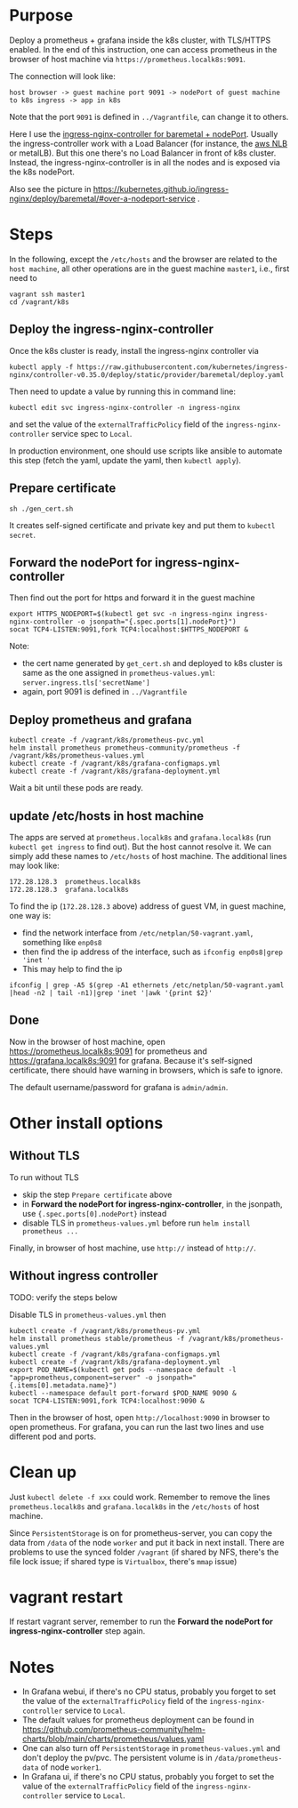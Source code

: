 # Purpose

Deploy a prometheus + grafana inside the k8s cluster, with TLS/HTTPS enabled.
In the end of this instruction, one can access prometheus in the browser of host machine
via `https://prometheus.localk8s:9091`.

The connection will look like:
```
host browser -> guest machine port 9091 -> nodePort of guest machine to k8s ingress -> app in k8s
```
Note that the port `9091` is defined in `../Vagrantfile`, can change it to others.

Here I use the [ingress-nginx-controller for baremetal +
nodePort](https://kubernetes.github.io/ingress-nginx/deploy/baremetal/#over-a-nodeport-service).
Usually the ingress-controller work with a Load Balancer (for instance, the
[aws NLB](https://kubernetes.github.io/ingress-nginx/deploy/#aws) or metalLB).
But this one there's no Load Balancer in front of k8s cluster. Instead, the
ingress-nginx-controller is in all the nodes and is exposed via the k8s
nodePort.

Also see the picture in https://kubernetes.github.io/ingress-nginx/deploy/baremetal/#over-a-nodeport-service .


# Steps

In the following, except the `/etc/hosts` and the browser are related to the
`host machine`, all other operations are in the guest machine `master1`,
i.e., first need to

```
vagrant ssh master1
cd /vagrant/k8s
```


## Deploy the ingress-nginx-controller

Once the k8s cluster is ready, install the ingress-nginx controller via

```
kubectl apply -f https://raw.githubusercontent.com/kubernetes/ingress-nginx/controller-v0.35.0/deploy/static/provider/baremetal/deploy.yaml
```

Then need to update a value by running this in command line:
```
kubectl edit svc ingress-nginx-controller -n ingress-nginx
```
and set the value of the `externalTrafficPolicy` field of the `ingress-nginx-controller` service spec to `Local`.

In production environment, one should use scripts like ansible to automate this step
(fetch the yaml, update the yaml, then `kubectl apply`).

## Prepare certificate

```
sh ./gen_cert.sh
```
It creates self-signed certificate and private key and put them to `kubectl secret`.


## Forward the nodePort for ingress-nginx-controller
Then find out the port for https and forward it in the guest machine
```
export HTTPS_NODEPORT=$(kubectl get svc -n ingress-nginx ingress-nginx-controller -o jsonpath="{.spec.ports[1].nodePort}")
socat TCP4-LISTEN:9091,fork TCP4:localhost:$HTTPS_NODEPORT &
```

Note:
* the cert name generated by `get_cert.sh` and deployed to k8s cluster is same as the
  one assigned in `prometheus-values.yml`: `server.ingress.tls['secretName']`
* again, port 9091 is defined in `../Vagrantfile`


## Deploy prometheus and grafana
```
kubectl create -f /vagrant/k8s/prometheus-pvc.yml
helm install prometheus prometheus-community/prometheus -f /vagrant/k8s/prometheus-values.yml
kubectl create -f /vagrant/k8s/grafana-configmaps.yml
kubectl create -f /vagrant/k8s/grafana-deployment.yml
```

Wait a bit until these pods are ready.

## update /etc/hosts in host machine
The apps are served at `prometheus.localk8s` and `grafana.localk8s` (run `kubectl get
ingress` to find out). But the host cannot resolve it. We can simply add these names to
`/etc/hosts` of host machine. The additional lines may look like:

```
172.28.128.3  prometheus.localk8s
172.28.128.3  grafana.localk8s
```

To find the ip (`172.28.128.3` above) address of guest VM, in guest machine, one way is:
* find the network interface from `/etc/netplan/50-vagrant.yaml`, something like `enp0s8`
* then find the ip address of the interface, such as `ifconfig enp0s8|grep 'inet '`
* This may help to find the ip
```
ifconfig | grep -A5 $(grep -A1 ethernets /etc/netplan/50-vagrant.yaml |head -n2 | tail -n1)|grep 'inet '|awk '{print $2}'
```

## Done

Now in the browser of host machine, open https://prometheus.localk8s:9091 for prometheus
and https://grafana.localk8s:9091 for grafana.
Because it's self-signed certificate, there should have warning in browsers, which
is safe to ignore.

The default username/password for grafana is `admin/admin`.


# Other install options

## Without TLS
To run without TLS
* skip the step `Prepare certificate` above
* in **Forward the nodePort for ingress-nginx-controller**, in the jsonpath, use
  `{.spec.ports[0].nodePort}` instead
* disable TLS in `prometheus-values.yml` before run `helm install prometheus ...`

Finally, in browser of host machine, use `http://` instead of `http://`.


## Without ingress controller

TODO: verify the steps below

Disable TLS in `prometheus-values.yml` then
```
kubectl create -f /vagrant/k8s/prometheus-pv.yml
helm install prometheus stable/prometheus -f /vagrant/k8s/prometheus-values.yml
kubectl create -f /vagrant/k8s/grafana-configmaps.yml
kubectl create -f /vagrant/k8s/grafana-deployment.yml
export POD_NAME=$(kubectl get pods --namespace default -l "app=prometheus,component=server" -o jsonpath="{.items[0].metadata.name}")
kubectl --namespace default port-forward $POD_NAME 9090 &
socat TCP4-LISTEN:9091,fork TCP4:localhost:9090 &
```
Then in the browser of host, open `http://localhost:9090` in browser to open prometheus.
For grafana, you can run the last two lines and use different pod and ports.

# Clean up
Just `kubectl delete -f xxx` could work.
Remember to remove the lines `prometheus.localk8s` and `grafana.localk8s` in the `/etc/hosts` of host machine.

Since `PersistentStorage` is on for prometheus-server, you can copy the data from `/data`
of the node `worker` and put it back in next install.  There are problems to use the
synced folder `/vagrant` (if shared by NFS, there's the file lock issue; if shared type is
`Virtualbox`, there's `mmap` issue)

# vagrant restart
If restart vagrant server, remember to run the **Forward the nodePort for
ingress-nginx-controller** step again.

# Notes
* In Grafana webui, if there's no CPU status, probably you forget to set the value of the
  `externalTrafficPolicy` field of the `ingress-nginx-controller` service to `Local`.
* The default values for prometheus deployment can be found in https://github.com/prometheus-community/helm-charts/blob/main/charts/prometheus/values.yaml
* One can also turn off `PersistentStorage` in `prometheus-values.yml` and don't
  deploy the pv/pvc.  The persistent volume is in `/data/prometheus-data` of node
  `worker1`.
* In Grafana ui, if there's no CPU status, probably you forget to set the value of the
  `externalTrafficPolicy` field of the `ingress-nginx-controller` service to `Local`.
